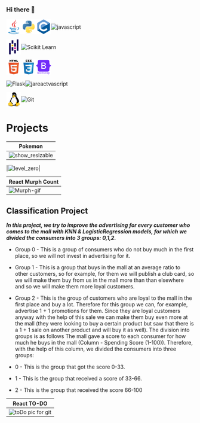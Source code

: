 ### Hi there 👋


<img align="center" src="https://raw.githubusercontent.com/devicons/devicon/master/icons/java/java-original.svg" alt="Java" height="40" width="40" /><img align="center" src="https://raw.githubusercontent.com/devicons/devicon/master/icons/python/python-original.svg" alt="Python" height="40" width="40" /><img align="center" src="https://raw.githubusercontent.com/devicons/devicon/master/icons/c/c-original.svg" alt="C" height="40" width="40" /><img align="center" src="https://cdn.jsdelivr.net/gh/devicons/devicon/icons/javascript/javascript-original.svg" alt="javascript" height="40" width="40"/>

<img align="center" src="https://raw.githubusercontent.com/devicons/devicon/2ae2a900d2f041da66e950e4d48052658d850630/icons/pandas/pandas-original.svg" alt="Pandas" height="40" width="40" /><img align="center" src="https://upload.wikimedia.org/wikipedia/commons/0/05/Scikit_learn_logo_small.svg" alt="Scikit Learn" height="40" width="40" />

<img align="center" src="https://raw.githubusercontent.com/devicons/devicon/master/icons/html5/html5-original-wordmark.svg" alt="Html5" height="40" width="40" /><img align="center" src="https://raw.githubusercontent.com/devicons/devicon/master/icons/css3/css3-original-wordmark.svg" alt="Css3" height="40" width="40" /><img align="center" src="https://raw.githubusercontent.com/devicons/devicon/master/icons/bootstrap/bootstrap-plain-wordmark.svg" alt="Bootstrap" height="40" width="40" />

<img align="center" src="https://www.vectorlogo.zone/logos/pocoo_flask/pocoo_flask-icon.svg" alt="Flask" height="40" width="40" /><img align="center" src="https://cdn.jsdelivr.net/gh/devicons/devicon/icons/react/react-original-wordmark.svg" alt="jareactvascript" height="40" width="40"/>

<img align="center" src="https://raw.githubusercontent.com/devicons/devicon/master/icons/linux/linux-original.svg" alt="Linux" height="40" width="40" /><img align="center" src="https://www.vectorlogo.zone/logos/git-scm/git-scm-icon.svg" alt="Git" height="40" width="40" />



# Projects
|          Pokemon              | 
| --------------------------------|
|![show_resizable](https://user-images.githubusercontent.com/79272744/148693960-ae414fe3-cbf5-4358-a849-9026f513087a.gif)|

|![level_zero](https://user-images.githubusercontent.com/79272744/148693992-58948b5e-7f5d-46b3-8e5a-69e02574b2dd.gif)|


|          React Murph Count                 | 
| --------------------------------|
|![Murph-gif](https://user-images.githubusercontent.com/79272744/180866347-c77d1103-7695-4265-a5b8-e018bde63751.gif)|


## Classification Project
***In this project, we try to improve the advertising for every customer who comes to the mall with KNN & LogisticRegression models, for which we divided the consumers into 3 groups: 0,1,2.***

- Group 0 - This is a group of consumers who do not buy much in the first place, so we will not invest in advertising for it.
- Group 1 - This is a group that buys in the mall at an average ratio to other customers, so for example, for them we will publish a club card, so we will make them buy from us in the mall more than than elsewhere and so we will make them more loyal customers.
- Group 2 - This is the group of customers who are loyal to the mall in the first place and buy a lot. Therefore for this group we can, for example, advertise 1 + 1 promotions for them. Since they are loyal customers anyway with the help of this sale we can make them buy even more at the mall (they were looking to buy a certain product but saw that there is a 1 + 1 sale on another product and will buy it as well).
The division into groups is as follows
The mall gave a score to each consumer for how much he buys in the mall (Column - Spending Score (1-100)). Therefore, with the help of this column, we divided the consumers into three groups:

- 0 - This is the group that got the score 0-33.
- 1 - This is the group that received a score of 33-66.
- 2 - This is the group that received the score 66-100


|         React TO-DO                | 
| --------------------------------|
|<img width="953" alt="‏‏toDo pic for git" src="https://user-images.githubusercontent.com/79272744/174808029-f33f2a73-f6b2-454b-b432-7ba6cbc17e8f.PNG">|






